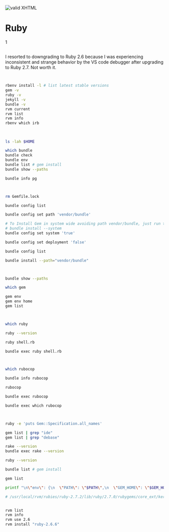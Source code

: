 [checkmark]: https://raw.githubusercontent.com/mozgbrasil/mozgbrasil.github.io/master/assets/images/logos/logo_32_32.png 'MOZG'

![valid XHTML][checkmark]

# Ruby
1
## 

I resorted to downgrading to Ruby 2.6 because I was experiencing inconsistent and strange behavior by the VS code debugger after upgrading to Ruby 2.7. Not worth it.

```bash


rbenv install -l # list latest stable versions
gem -v
ruby -v
jekyll -v
bundle -v
rvm current
rvm list
rvm info
rbenv which irb

```

## 

```bash

ls -lah $HOME

which bundle
bundle check
bundle env
bundle list # gem install
bundle show --paths

bundle info pg



rm Gemfile.lock

bundle config list

bundle config set path 'vendor/bundle'

# To Install Gem in system wide avoiding path vendor/bundle, just run the following command in project directory
# bundle install --system
bundle config set system 'true'

bundle config set deployment 'false'

bundle config list

bundle install --path="vendor/bundle"



bundle show --paths

which gem

gem env
gem env home
gem list



which ruby

ruby --version

ruby shell.rb

bundle exec ruby shell.rb



which rubocop

bundle info rubocop

rubocop

bundle exec rubocop

bundle exec which rubocop



ruby -e 'puts Gem::Specification.all_names'

gem list | grep "ide"
gem list | grep "debase"

rake --version
bundle exec rake --version

ruby --version

bundle list # gem install

gem list

printf "\n\"env\": {\n  \"PATH\": \"$PATH\",\n  \"GEM_HOME\": \"$GEM_HOME\",\n  \"GEM_PATH\": \"$GEM_PATH\",\n  \"RUBY_VERSION\": \"$RUBY_VERSION\"\n}\n\n"

# /usr/local/rvm/rubies/ruby-2.7.2/lib/ruby/2.7.0/rubygems/core_ext/kernel_require.rb:92:in `require': cannot load such file -- pg (LoadError)


rvm list
rvm info
rvm use 2.6
rvm install "ruby-2.6.6"


```

## 
